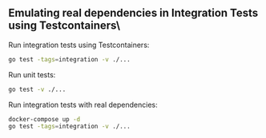 ## Emulating real dependencies in Integration Tests using Testcontainers\

Run integration tests using Testcontainers:

```bash
go test -tags=integration -v ./...
```

Run unit tests:

```bash
go test -v ./...
```

Run integration tests with real dependencies:

```bash
docker-compose up -d
go test -tags=integration -v ./...
```
